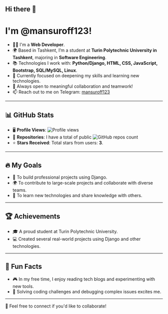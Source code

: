 ## Hi there 👋
# I'm @mansuroff123!

- 🧑‍💻 I'm a **Web Developer**.
- 🌍 Based in Tashkent, I’m a student at **Turin Polytechnic University in Tashkent**, majoring in **Software Engineering**.
- 📚 Technologies I work with: **Python/Django, HTML, CSS, JavaScript, Bootstrap, SQL/MySQL, Linux**.
- 🌱 Currently focused on deepening my skills and learning new technologies.
- 🤝 Always open to meaningful collaboration and teamwork!
- 📫 Reach out to me on Telegram: [mansuroff123](https://t.me/hojiakbar_dev)

---

## 📊 GitHub Stats
- 🖥️ **Profile Views**: ![Profile views](https://komarev.com/ghpvc/?username=mansuroff123&color=blue)
- 📂 **Repositories**: I have a total of public ![GitHub repos count](https://img.shields.io/badge/dynamic/json?url=https://api.github.com/users/mansuroff123&query=$.public_repos&label=Repos&color=blue&style=flat-square)
- ⭐ **Stars Received**: Total stars from users: **3**.

---

## 🔥 My Goals
- 🌟 To build professional projects using Django.
- 🌍 To contribute to large-scale projects and collaborate with diverse teams.
- 📖 To learn new technologies and share knowledge with others.

---

## 🏆 Achievements
- 🎓 A proud student at Turin Polytechnic University.
- 💻 Created several real-world projects using Django and other technologies.

---

## 🎯 Fun Facts
- 🎮 In my free time, I enjoy reading tech blogs and experimenting with new tools.
- 🧩 Solving coding challenges and debugging complex issues excites me.

---

🎉 Feel free to connect if you'd like to collaborate!


